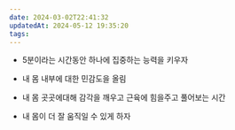 ```yaml
---
date: 2024-03-02T22:41:32
updatedAt: 2024-05-12 19:35:20
tags: 
---
```

- 5분이라는 시간동안 하나에 집중하는 능력을 키우자

- 내 몸 내부에 대한 민감도을 올림
- 내 몸 곳곳에대해 감각을 깨우고 근육에 힘을주고 풀어보는 시간
- 내 몸이 더 잘 움직일 수 있게 하자